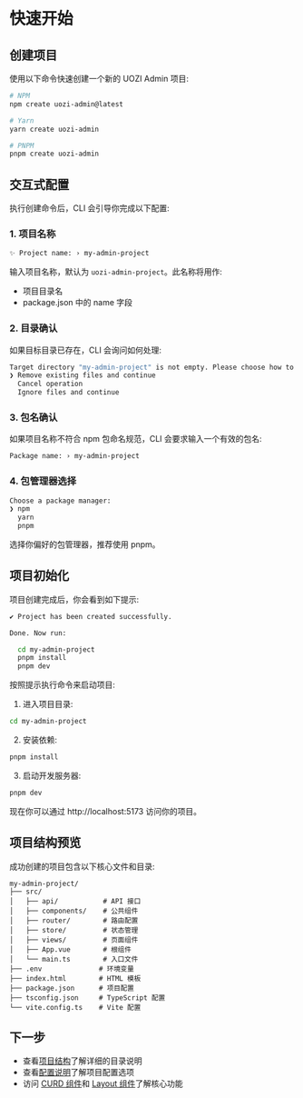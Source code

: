 # 快速开始

## 创建项目

使用以下命令快速创建一个新的 UOZI Admin 项目:

```bash
# NPM
npm create uozi-admin@latest

# Yarn
yarn create uozi-admin

# PNPM
pnpm create uozi-admin
```

## 交互式配置

执行创建命令后，CLI 会引导你完成以下配置:

### 1. 项目名称

```bash
✨ Project name: › my-admin-project
```

输入项目名称，默认为 `uozi-admin-project`。此名称将用作:
- 项目目录名
- package.json 中的 name 字段

### 2. 目录确认

如果目标目录已存在，CLI 会询问如何处理:

```bash
Target directory "my-admin-project" is not empty. Please choose how to proceed:
❯ Remove existing files and continue
  Cancel operation
  Ignore files and continue
```

### 3. 包名确认

如果项目名称不符合 npm 包命名规范，CLI 会要求输入一个有效的包名:

```bash
Package name: › my-admin-project
```

### 4. 包管理器选择

```bash
Choose a package manager:
❯ npm
  yarn
  pnpm
```

选择你偏好的包管理器，推荐使用 pnpm。

## 项目初始化

项目创建完成后，你会看到如下提示:

```bash
✔ Project has been created successfully.

Done. Now run:

  cd my-admin-project
  pnpm install
  pnpm dev
```

按照提示执行命令来启动项目:

1. 进入项目目录:
```bash
cd my-admin-project
```

2. 安装依赖:
```bash
pnpm install
```

3. 启动开发服务器:
```bash
pnpm dev
```

现在你可以通过 http://localhost:5173 访问你的项目。

## 项目结构预览

成功创建的项目包含以下核心文件和目录:

```
my-admin-project/
├── src/
│   ├── api/           # API 接口
│   ├── components/    # 公共组件
│   ├── router/        # 路由配置
│   ├── store/         # 状态管理
│   ├── views/         # 页面组件
│   ├── App.vue        # 根组件
│   └── main.ts        # 入口文件
├── .env              # 环境变量
├── index.html        # HTML 模板
├── package.json      # 项目配置
├── tsconfig.json     # TypeScript 配置
└── vite.config.ts    # Vite 配置
```

## 下一步

- 查看[项目结构](./project-structure)了解详细的目录说明
- 查看[配置说明](./configuration)了解项目配置选项
- 访问 [CURD 组件](/zh/curd/quick-start)和 [Layout 组件](/zh/layout/quick-start)了解核心功能
